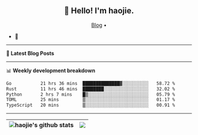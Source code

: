 <h2 align="center">👋 Hello! I'm haojie.</h2>
<p align="center">
  <a href="https://aoyouer.com">Blog</a> •
</p>


- 🔭 


-------

**📝 Latest Blog Posts**


-------

📊 **Weekly development breakdown**
<!--START_SECTION:waka-->

```txt
Go           21 hrs 36 mins  ██████████████▓░░░░░░░░░░   58.72 %
Rust         11 hrs 46 mins  ████████░░░░░░░░░░░░░░░░░   32.02 %
Python       2 hrs 7 mins    █▒░░░░░░░░░░░░░░░░░░░░░░░   05.79 %
TOML         25 mins         ▒░░░░░░░░░░░░░░░░░░░░░░░░   01.17 %
TypeScript   20 mins         ▒░░░░░░░░░░░░░░░░░░░░░░░░   00.91 %
```

<!--END_SECTION:waka-->

-------



| <img align="center" src="https://github-readme-stats.vercel.app/api?username=haojie06&show_icons=true&theme=graywhite&show_icons=true&count_private=true&include_all_commits=true&hide_border=true" alt="haojie's github stats" /> | <img align="center" src="https://github-readme-stats.vercel.app/api/top-langs/?username=haojie06&layout=compact&theme=graywhite&hide_border=true&hide=css,html" /> |
| ------------- | ------------- |


